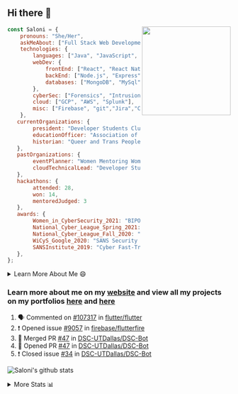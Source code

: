 ## Hi there 👋

<img align='right' src="https://storage.googleapis.com/saloni-shivdasani-resume/Saloni.png" width="200">

```javascript
const Saloni = {
    pronouns: "She/Her",
    askMeAbout: ["Full Stack Web Development", "Cloud Computing", "Cyber Security"],
    technologies: {
        languages: ["Java", "JavaScript", "SQL", "Python", "C++", "BASH", "R"],
        webDev: {
            frontEnd: ["React", "React Native", "Electron"],
            backEnd: ["Node.js", "Express", "Flask"],
            databases: ["MongoDB", "MySql"],
        },
        cyberSec: ["Forensics", "Intrusion Detection", "Security Operations", "Network and Application Penetration Testing"],
        cloud: ["GCP", "AWS", "Splunk"],
        misc: ["Firebase", "git","Jira","Confluence"]
    },
   currentOrganizations: {
        president: "Developer Students Club, UTD",
        educationOfficer: "Association of Computer Machinery, UTD",
        historian: "Queer and Trans People of Color, UTD",
   },
   pastOrganizations: {
        eventPlanner: "Women Mentoring Women in Engineering, UTD",
        cloudTechnicalLead: "Developer Students Club, UTD",
   },
   hackathons: {
        attended: 28,
        won: 14,
        mentoredJudged: 3
   },
   awards: {
        Women_in_CyberSecurity_2021: "BIPOC Fellowship Award",
        National_Cyber_League_Spring_2021: "Gold Bracket Competitor - Top 15% nationally",
        National_Cyber_League_Fall_2020: "Gold Bracket Competitor - Top 15% nationally",
        WiCyS_Google_2020: "SANS Security Training Scholarship",
        SANSInstitute_2019: "Cyber Fast-Track Game Quarter-Finalist",
   },
};
```

<!--START_SECTION:table-->
<details>

<summary>Learn More About Me 😄 </summary>

I am a senior at The University of Texas at Dallas, and I am currently majoring in Software Engineering with a concentration in Information Assurance. I am interested and have experience in full stack development, cloud computing, and cybersecurity. I hope to find opportunities where I can gain exposure to algorithm and project design. My ultimate aim is to develop futuristic products for users because I am inspired by the impact of computing on society.

I have experience in full stack web development through my participation and awards in hackathons where I have learnt and used React, Node.js, Express, MongoDB, Flask, NLTK, and React Native along with GIT, GCP, and Firebase. Last semester, I was also responsible for backend development for a project at a local NGO where I created a REST API using Node.js, Express, MongoDB and SQL and hosted it on servers using GCP. 

From my coursework and local competitions, I have skills in algorithms and data structures in Java, database management using SQL and machine learning using Python and R. I have also been a quarter-finalist in a national cybersecurity completion hosted by the SANS institute.

I am also actively involved in campus organization where I am the cloud technical lead for Developer Student Club, Mentor and Education Officer for Association of Computing Machinery, event planner for Women Mentoring Women in Engineering and IT Committee member for IEEE.

</details>

<!--END_SECTION:table-->

### Learn more about me on my [website](https://www.saloni-shivdasani.codes) and view all my projects on my portfolios [here](https://www.saloni-shivdasani.codes/projects) and  [here](http://devpost.com/SaloniS)

<!--START_SECTION:activity-->
1. 🗣 Commented on [#107317](https://github.com/flutter/flutter/issues/107317) in [flutter/flutter](https://github.com/flutter/flutter)
2. ❗️ Opened issue [#9057](https://github.com/firebase/flutterfire/issues/9057) in [firebase/flutterfire](https://github.com/firebase/flutterfire)
3. 🎉 Merged PR [#47](https://github.com/DSC-UTDallas/DSC-Bot/pull/47) in [DSC-UTDallas/DSC-Bot](https://github.com/DSC-UTDallas/DSC-Bot)
4. 💪 Opened PR [#47](https://github.com/DSC-UTDallas/DSC-Bot/pull/47) in [DSC-UTDallas/DSC-Bot](https://github.com/DSC-UTDallas/DSC-Bot)
5. ❗️ Closed issue [#34](https://github.com/DSC-UTDallas/DSC-Bot/issues/34) in [DSC-UTDallas/DSC-Bot](https://github.com/DSC-UTDallas/DSC-Bot)
<!--END_SECTION:activity-->

![Saloni's github stats](https://github-readme-stats.vercel.app/api?username=SaloniSS)

<!--START_SECTION:table-->
<details>

<summary>More Stats 📊 </summary>

<!--START_SECTION:waka-->
![Code Time](http://img.shields.io/badge/Code%20Time-1%2C480%20hrs%2045%20mins-blue)

![Lines of code](https://img.shields.io/badge/From%20Hello%20World%20I%27ve%20Written-17.1%20million%20lines%20of%20code-blue)

**🐱 My GitHub Data** 

> 📦 592.1 kB Used in GitHub's Storage 
 > 
> 🏆 438 Contributions in the Year 2023
 > 
> 💼 Opted to Hire
 > 
> 📜 28 Public Repositories 
 > 
> 🔑 27 Private Repositories 
 > 
**I'm a Night 🦉** 

```text
🌞 Morning                7143 commits        █████░░░░░░░░░░░░░░░░░░░░   18.89 % 
🌆 Daytime                9316 commits        ██████░░░░░░░░░░░░░░░░░░░   24.64 % 
🌃 Evening                12325 commits       ████████░░░░░░░░░░░░░░░░░   32.60 % 
🌙 Night                  9025 commits        ██████░░░░░░░░░░░░░░░░░░░   23.87 % 
```
📅 **I'm Most Productive on Saturday** 

```text
Monday                   4038 commits        ███░░░░░░░░░░░░░░░░░░░░░░   10.68 % 
Tuesday                  3763 commits        ██░░░░░░░░░░░░░░░░░░░░░░░   09.95 % 
Wednesday                4963 commits        ███░░░░░░░░░░░░░░░░░░░░░░   13.13 % 
Thursday                 4245 commits        ███░░░░░░░░░░░░░░░░░░░░░░   11.23 % 
Friday                   4690 commits        ███░░░░░░░░░░░░░░░░░░░░░░   12.40 % 
Saturday                 8650 commits        ██████░░░░░░░░░░░░░░░░░░░   22.88 % 
Sunday                   7460 commits        █████░░░░░░░░░░░░░░░░░░░░   19.73 % 
```


📊 **This Week I Spent My Time On** 

```text
🕑︎ Time Zone: America/Chicago

💬 Programming Languages: 
Other                    11 hrs 46 mins      ████████████████████░░░░░   79.30 % 
JavaScript               2 hrs 58 mins       █████░░░░░░░░░░░░░░░░░░░░   20.05 % 
JSON                     2 mins              ░░░░░░░░░░░░░░░░░░░░░░░░░   00.23 % 
Bash                     2 mins              ░░░░░░░░░░░░░░░░░░░░░░░░░   00.23 % 
CSS                      0 secs              ░░░░░░░░░░░░░░░░░░░░░░░░░   00.10 % 
```

**I Mostly Code in JavaScript** 

```text
JavaScript               32 repos            ████████████░░░░░░░░░░░░░   47.06 % 
Java                     11 repos            ████░░░░░░░░░░░░░░░░░░░░░   16.18 % 
Python                   8 repos             ███░░░░░░░░░░░░░░░░░░░░░░   11.76 % 
Coq                      1 repo              ░░░░░░░░░░░░░░░░░░░░░░░░░   01.47 % 
C#                       1 repo              ░░░░░░░░░░░░░░░░░░░░░░░░░   01.47 % 
```




 Last Updated on 08/06/2023 06:50:11 UTC
<!--END_SECTION:waka-->

<!--END_SECTION:table-->

<!--
**SaloniSS/SaloniSS** is a ✨ _special_ ✨ repository because its `README.md` (this file) appears on your GitHub profile.

Here are some ideas to get you started:

- 🔭 I’m currently working on ...
- 🌱 I’m currently learning ...
- 👯 I’m looking to collaborate on ...
- 🤔 I’m looking for help with ...
- 💬 Ask me about ...
- 📫 How to reach me: ...
- 😄 Pronouns: ...
- ⚡ Fun fact: ...
-->
